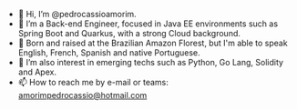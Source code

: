 - 👋 Hi, I’m @pedrocassioamorim.
- 👀 I’m a Back-end Engineer, focused in Java EE environments such as Spring Boot and Quarkus, with a strong Cloud background.
- 🌱 Born and raised at the Brazilian Amazon Florest, but I'm able to speak English, French, Spanish and native Portuguese.
- 💞️ I’m also interest in emerging techs such as Python, Go Lang, Solidity and Apex.
- 📫 How to reach me by e-mail or teams: amorimpedrocassio@hotmail.com

